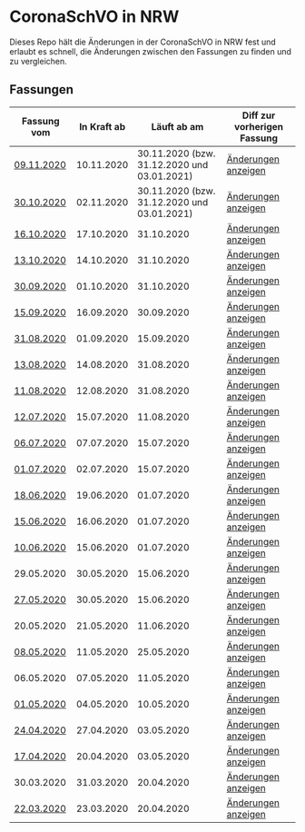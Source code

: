 # CoronaSchVO in NRW

Dieses Repo hält die Änderungen in der CoronaSchVO in NRW fest und erlaubt es schnell, die Änderungen zwischen den Fassungen zu finden und zu vergleichen.

## Fassungen

| Fassung vom        | In Kraft ab    | Läuft ab am    | Diff zur vorherigen Fassung |
| ------------------ | -------------- | -------------- | --------------------------- |
| [09.11.2020][Q25]  | 10.11.2020     | 30.11.2020 (bzw. 31.12.2020 und 03.01.2021)     | [Änderungen anzeigen][D25]  |
| [30.10.2020][Q24]  | 02.11.2020     | 30.11.2020 (bzw. 31.12.2020 und 03.01.2021)     | [Änderungen anzeigen][D24]  |
| [16.10.2020][Q23]  | 17.10.2020     | 31.10.2020     | [Änderungen anzeigen][D23]  |
| [13.10.2020][Q22]  | 14.10.2020     | 31.10.2020     | [Änderungen anzeigen][D22]  |
| [30.09.2020][Q21]  | 01.10.2020     | 31.10.2020     | [Änderungen anzeigen][D21]  |
| [15.09.2020][Q20]  | 16.09.2020     | 30.09.2020     | [Änderungen anzeigen][D20]  |
| [31.08.2020][Q19]  | 01.09.2020     | 15.09.2020     | [Änderungen anzeigen][D19]  |
| [13.08.2020][Q18]  | 14.08.2020     | 31.08.2020     | [Änderungen anzeigen][D18]  |
| [11.08.2020][Q17]  | 12.08.2020     | 31.08.2020     | [Änderungen anzeigen][D17]  |
| [12.07.2020][Q16]  | 15.07.2020     | 11.08.2020     | [Änderungen anzeigen][D16]  |
| [06.07.2020][Q15]  | 07.07.2020     | 15.07.2020     | [Änderungen anzeigen][D15]  |
| [01.07.2020][Q14]  | 02.07.2020     | 15.07.2020     | [Änderungen anzeigen][D14]  |
| [18.06.2020][Q13]  | 19.06.2020     | 01.07.2020     | [Änderungen anzeigen][D13]  |
| [15.06.2020][Q12]  | 16.06.2020     | 01.07.2020     | [Änderungen anzeigen][D12]  |
| [10.06.2020][Q11]  | 15.06.2020     | 01.07.2020     | [Änderungen anzeigen][D11]  |
| 29.05.2020         | 30.05.2020     | 15.06.2020     | [Änderungen anzeigen][D10]  |
| [27.05.2020][Q09]  | 30.05.2020     | 15.06.2020     | [Änderungen anzeigen][D09]  |
| 20.05.2020         | 21.05.2020     | 11.06.2020     | [Änderungen anzeigen][D08]  |
| [08.05.2020][Q07]  | 11.05.2020     | 25.05.2020     | [Änderungen anzeigen][D07]  |
| 06.05.2020         | 07.05.2020     | 11.05.2020     | [Änderungen anzeigen][D06]  |
| [01.05.2020][Q05]  | 04.05.2020     | 10.05.2020     | [Änderungen anzeigen][D05]  |
| [24.04.2020][Q04]  | 27.04.2020     | 03.05.2020     | [Änderungen anzeigen][D04]  |
| [17.04.2020][Q03]  | 20.04.2020     | 03.05.2020     | [Änderungen anzeigen][D03]  |
| 30.03.2020         | 31.03.2020     | 20.04.2020     | [Änderungen anzeigen][D02]  |
| [22.03.2020][Q01]  | 23.03.2020     | 20.04.2020     | [Änderungen anzeigen][D01]  |

[Q01]: https://www.land.nrw/de/pressemitteilung/landesregierung-beschliesst-weitreichendes-kontaktverbot-und-weitere-massnahmen-zur
[Q03]: https://www.land.nrw/de/pressemitteilung/landesregierung-setzt-weitere-massnahmen-zum-umgang-mit-der-coronavirus-pandemie-um
[Q04]: https://www.land.nrw/de/pressemitteilung/landesregierung-fuehrt-maskenpflicht-ein
[Q05]: https://www.land.nrw/de/pressemitteilung/mit-abstand-und-schutz-betrieb-bestimmter-kultur-und-freizeiteinrichtungen-ab
[Q07]: https://www.land.nrw/de/pressemitteilung/nordrhein-westfalen-plan-tritt-kraft-stufenweise-oeffnung-der-anti-corona
[Q09]: https://www.land.nrw/de/pressemitteilung/weitere-schritte-des-nordrhein-westfalen-plans-werden-umgesetzt-zielgerichtete
[Q11]: https://www.land.nrw/de/pressemitteilung/neue-fassung-der-corona-schutzverordnung-mit-weiteren-erleichterungen-gilt-ab
[Q12]: https://www.land.nrw/sites/default/files/asset/document/2020-06-15_coronaschvo_ab_16.06.2020.pdf
[Q13]: https://www.land.nrw/sites/default/files/asset/document/2020-06-18_fassung_coronaschvo_ab_19.06.2020_lesemodus.pdf
[Q14]: https://www.land.nrw/sites/default/files/asset/document/2020-07-01_coronaschvo_vom_01.07.2020.pdf
[Q15]: https://www.land.nrw/sites/default/files/asset/document/2020-07-06_fassung_coronaschvo_ab_07.07.2020_lesefassung.pdf
[Q16]: https://www.land.nrw/sites/default/files/asset/document/2020-07-12_fassung_coronaschvo_ab_15.07.2020_lesefassung.pdf
[Q17]: https://www.land.nrw/sites/default/files/asset/document/2020-08-11_fassung_coronaschvo_ab_12.08.2020.pdf
[Q18]: https://www.land.nrw/sites/default/files/asset/document/2020-08-13_fassung_coronaschvo_ab_14.08.2020.pdf
[Q19]: https://www.land.nrw/sites/default/files/asset/document/2020-08-31_coronaschvo_vom_31.08.2020_lesefassung.pdf
[Q20]: https://www.land.nrw/sites/default/files/asset/document/2020-09-15_coronaschvo_ab_16.09.2020_lesefassung.pdf
[Q21]: https://www.land.nrw/sites/default/files/asset/document/2020-09-30_coronaschvo_ab_01.10.2020_lesefassung_0.pdf
[Q22]: https://www.land.nrw/sites/default/files/asset/document/2020-10-13_coronaschvo_ab_14.10.2020_lesefassung.pdf
[Q23]: https://www.land.nrw/sites/default/files/asset/document/2020-10-16_coronaschvo_ab_17.10.2020_lesefassung.pdf
[Q24]: https://www.land.nrw/sites/default/files/asset/document/2020-10-30_coronaschutzverordnung_vom_30._oktober_2020.pdf
[Q25]: https://www.land.nrw/sites/default/files/asset/document/2020-11-09_coronaschvo_ab_10.11.2020_lesefassung.pdf

[D01]: https://github.com/Art4/NRW-CoronaSchVO/compare/0000-00-00...2020-03-22?diff=split
[D02]: https://github.com/Art4/NRW-CoronaSchVO/compare/2020-03-22...2020-03-30?diff=split
[D03]: https://github.com/Art4/NRW-CoronaSchVO/compare/2020-03-30...2020-04-17?diff=split
[D04]: https://github.com/Art4/NRW-CoronaSchVO/compare/2020-04-17...2020-04-24?diff=split
[D05]: https://github.com/Art4/NRW-CoronaSchVO/compare/2020-04-24...2020-05-01?diff=split
[D06]: https://github.com/Art4/NRW-CoronaSchVO/compare/2020-05-01...2020-05-06?diff=split
[D07]: https://github.com/Art4/NRW-CoronaSchVO/compare/2020-05-06...2020-05-08?diff=split
[D08]: https://github.com/Art4/NRW-CoronaSchVO/compare/2020-05-08...2020-05-20?diff=split
[D09]: https://github.com/Art4/NRW-CoronaSchVO/compare/2020-05-20...2020-05-27?diff=split
[D10]: https://github.com/Art4/NRW-CoronaSchVO/compare/2020-05-27...2020-05-29?diff=split
[D11]: https://github.com/Art4/NRW-CoronaSchVO/compare/2020-05-29...2020-06-10?diff=split
[D12]: https://github.com/Art4/NRW-CoronaSchVO/compare/2020-06-10...2020-06-15?diff=split
[D13]: https://github.com/Art4/NRW-CoronaSchVO/compare/2020-06-15...2020-06-18?diff=split
[D14]: https://github.com/Art4/NRW-CoronaSchVO/compare/2020-06-18...2020-07-01?diff=split
[D15]: https://github.com/Art4/NRW-CoronaSchVO/compare/2020-07-01...2020-07-06?diff=split
[D16]: https://github.com/Art4/NRW-CoronaSchVO/compare/2020-07-06...2020-07-12?diff=split
[D17]: https://github.com/Art4/NRW-CoronaSchVO/compare/2020-07-12...2020-08-11?diff=split
[D18]: https://github.com/Art4/NRW-CoronaSchVO/compare/2020-08-11...2020-08-13?diff=split
[D19]: https://github.com/Art4/NRW-CoronaSchVO/compare/2020-08-13...2020-08-31?diff=split
[D20]: https://github.com/Art4/NRW-CoronaSchVO/compare/2020-08-31...2020-09-15?diff=split
[D21]: https://github.com/Art4/NRW-CoronaSchVO/compare/2020-09-15-1...2020-09-30?diff=split
[D22]: https://github.com/Art4/NRW-CoronaSchVO/compare/2020-09-30...2020-10-13?diff=split
[D23]: https://github.com/Art4/NRW-CoronaSchVO/compare/2020-10-13...2020-10-16?diff=split
[D24]: https://github.com/Art4/NRW-CoronaSchVO/compare/2020-10-16...2020-10-30?diff=split
[D25]: https://github.com/Art4/NRW-CoronaSchVO/compare/2020-10-30...2020-11-09?diff=split
